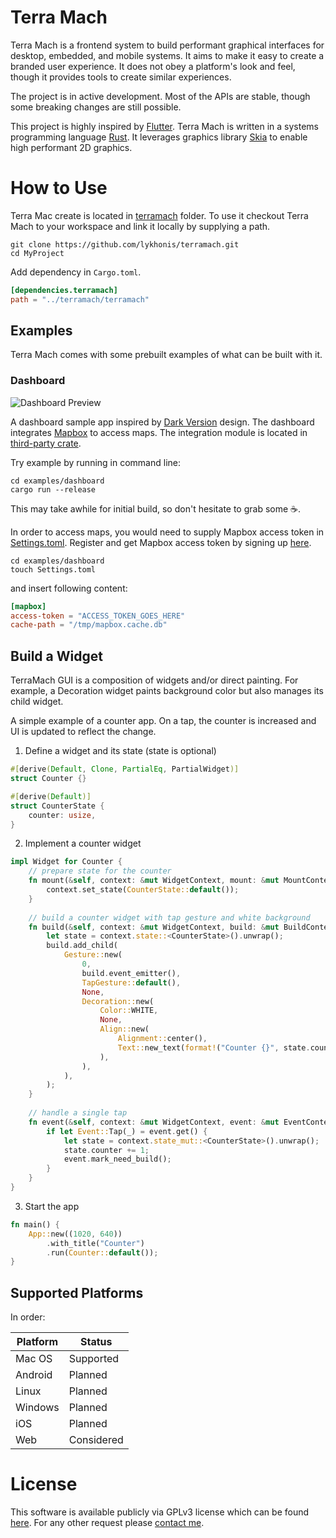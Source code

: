 # Terra Mach

Terra Mach is a frontend system to build performant graphical interfaces for desktop, embedded, and mobile systems.
It aims to make it easy to create a branded user experience. It does not obey a platform's look and feel,
though it provides tools to create similar experiences.

The project is in active development. Most of the APIs are stable, though some breaking changes are still possible.

This project is highly inspired by [Flutter](https://flutter.dev). Terra Mach is written in a systems programming language [Rust](https://www.rust-lang.org). 
It leverages graphics library [Skia](https://skia.org) to enable high performant 2D graphics.

# How to Use

Terra Mac create is located in [terramach](/terramach) folder. To use it checkout Terra Mach to your workspace and link 
it locally by supplying a path.

```shell script
git clone https://github.com/lykhonis/terramach.git
cd MyProject
```

Add dependency in `Cargo.toml`.

```toml
[dependencies.terramach]
path = "../terramach/terramach"
```

## Examples

Terra Mach comes with some prebuilt examples of what can be built with it.

### Dashboard

![Dashboard Preview](/docs/assets/dashboard.gif)

A dashboard sample app inspired by [Dark Version](https://dribbble.com/shots/3530048-Dark-Version) design. 
The dashboard integrates [Mapbox](https://www.mapbox.com) to access maps. The integration module is located in 
[third-party crate](/third-party/mapbox).

Try example by running in command line:
```shell script
cd examples/dashboard
cargo run --release
```

This may take awhile for initial build, so don't hesitate to grab some :coffee:.

In order to access maps, you would need to supply Mapbox access token in [Settings.toml](/examples/dashboard/Settings.toml).
Register and get Mapbox access token by signing up [here](https://account.mapbox.com/auth/signup).

```shell script
cd examples/dashboard
touch Settings.toml
```
and insert following content:
```toml
[mapbox]
access-token = "ACCESS_TOKEN_GOES_HERE"
cache-path = "/tmp/mapbox.cache.db"
```

## Build a Widget

TerraMach GUI is a composition of widgets and/or direct painting. For example, a Decoration widget
paints background color but also manages its child widget.

A simple example of a counter app. On a tap, the counter is increased and UI is updated to reflect the change.

1. Define a widget and its state (state is optional)
```rust
#[derive(Default, Clone, PartialEq, PartialWidget)]
struct Counter {}

#[derive(Default)]
struct CounterState {
    counter: usize,
}
```

2. Implement a counter widget
```rust
impl Widget for Counter {
    // prepare state for the counter
    fn mount(&self, context: &mut WidgetContext, mount: &mut MountContext) {
        context.set_state(CounterState::default());
    }
    
    // build a counter widget with tap gesture and white background
    fn build(&self, context: &mut WidgetContext, build: &mut BuildContext) {
        let state = context.state::<CounterState>().unwrap();
        build.add_child(
            Gesture::new(
                0,
                build.event_emitter(),
                TapGesture::default(),
                None,
                Decoration::new(
                    Color::WHITE,
                    None,
                    Align::new(
                        Alignment::center(),
                        Text::new_text(format!("Counter {}", state.counter).as_str()),
                    ),
                ),
            ),
        );
    }
    
    // handle a single tap
    fn event(&self, context: &mut WidgetContext, event: &mut EventContext) {
        if let Event::Tap(_) = event.get() {
            let state = context.state_mut::<CounterState>().unwrap();
            state.counter += 1;
            event.mark_need_build();
        }
    }
}
```

3. Start the app
```rust
fn main() {
    App::new((1020, 640))
        .with_title("Counter")
        .run(Counter::default());
}
```

## Supported Platforms

In order:

| Platform | Status      |
| -------- | ----------- |
| Mac OS   | Supported   |
| Android  | Planned     |
| Linux    | Planned     |
| Windows  | Planned     |
| iOS      | Planned     |
| Web      | Considered  |

# License

This software is available publicly via GPLv3 license which can be found [here](/LICENSE). 
For any other request please [contact me](mailto:vladimirlichonos@gmail.com).
